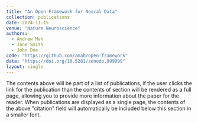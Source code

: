 ```yaml
---
title: "An Open Framework for Neural Data"
collection: publications
date: 2024-11-15
venue: "Nature Neuroscience"
authors:
  - Andrew Mah
  - Jane Smith
  - John Doe
code: "https://github.com/amah/open-framework"
data: "https://doi.org/10.5281/zenodo.999999"
layout: single
---
```

The contents above will be part of a list of publications, if the user clicks the link for the publication than the contents of section will be rendered as a full page, allowing you to provide more information about the paper for the reader. When publications are displayed as a single page, the contents of the above "citation" field will automatically be included below this section in a smaller font.
